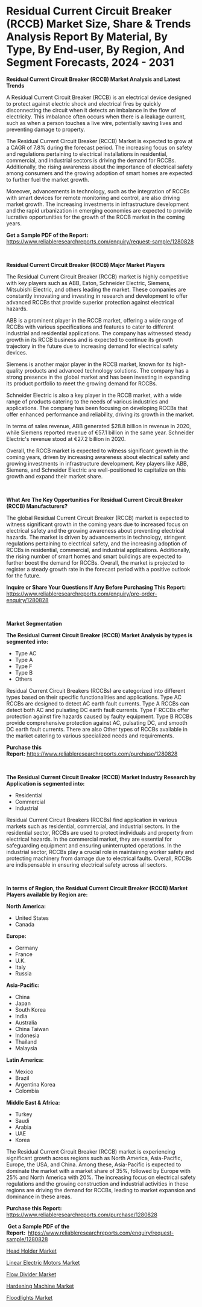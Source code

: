 <p><h1>Residual Current Circuit Breaker (RCCB) Market Size, Share & Trends Analysis Report By Material, By Type, By End-user, By Region, And Segment Forecasts, 2024 - 2031</h1></p><p><strong>Residual Current Circuit Breaker (RCCB) Market Analysis and Latest Trends</strong></p>
<p><p>A Residual Current Circuit Breaker (RCCB) is an electrical device designed to protect against electric shock and electrical fires by quickly disconnecting the circuit when it detects an imbalance in the flow of electricity. This imbalance often occurs when there is a leakage current, such as when a person touches a live wire, potentially saving lives and preventing damage to property.</p><p>The Residual Current Circuit Breaker (RCCB) Market is expected to grow at a CAGR of 7.8% during the forecast period. The increasing focus on safety and regulations pertaining to electrical installations in residential, commercial, and industrial sectors is driving the demand for RCCBs. Additionally, the rising awareness about the importance of electrical safety among consumers and the growing adoption of smart homes are expected to further fuel the market growth.</p><p>Moreover, advancements in technology, such as the integration of RCCBs with smart devices for remote monitoring and control, are also driving market growth. The increasing investments in infrastructure development and the rapid urbanization in emerging economies are expected to provide lucrative opportunities for the growth of the RCCB market in the coming years.</p></p>
<p><strong>Get a Sample PDF of the Report:&nbsp;</strong> <a href="https://www.reliableresearchreports.com/enquiry/request-sample/1280828">https://www.reliableresearchreports.com/enquiry/request-sample/1280828</a></p>
<p>&nbsp;</p>
<p><strong>Residual Current Circuit Breaker (RCCB) Major Market Players</strong></p>
<p><p>The Residual Current Circuit Breaker (RCCB) market is highly competitive with key players such as ABB, Eaton, Schneider Electric, Siemens, Mitsubishi Electric, and others leading the market. These companies are constantly innovating and investing in research and development to offer advanced RCCBs that provide superior protection against electrical hazards.</p><p>ABB is a prominent player in the RCCB market, offering a wide range of RCCBs with various specifications and features to cater to different industrial and residential applications. The company has witnessed steady growth in its RCCB business and is expected to continue its growth trajectory in the future due to increasing demand for electrical safety devices.</p><p>Siemens is another major player in the RCCB market, known for its high-quality products and advanced technology solutions. The company has a strong presence in the global market and has been investing in expanding its product portfolio to meet the growing demand for RCCBs.</p><p>Schneider Electric is also a key player in the RCCB market, with a wide range of products catering to the needs of various industries and applications. The company has been focusing on developing RCCBs that offer enhanced performance and reliability, driving its growth in the market.</p><p>In terms of sales revenue, ABB generated $28.8 billion in revenue in 2020, while Siemens reported revenue of €57.1 billion in the same year. Schneider Electric's revenue stood at €27.2 billion in 2020.</p><p>Overall, the RCCB market is expected to witness significant growth in the coming years, driven by increasing awareness about electrical safety and growing investments in infrastructure development. Key players like ABB, Siemens, and Schneider Electric are well-positioned to capitalize on this growth and expand their market share.</p></p>
<p>&nbsp;</p>
<p><strong>What Are The Key Opportunities For Residual Current Circuit Breaker (RCCB) Manufacturers?</strong></p>
<p><p>The global Residual Current Circuit Breaker (RCCB) market is expected to witness significant growth in the coming years due to increased focus on electrical safety and the growing awareness about preventing electrical hazards. The market is driven by advancements in technology, stringent regulations pertaining to electrical safety, and the increasing adoption of RCCBs in residential, commercial, and industrial applications. Additionally, the rising number of smart homes and smart buildings are expected to further boost the demand for RCCBs. Overall, the market is projected to register a steady growth rate in the forecast period with a positive outlook for the future.</p></p>
<p><strong>Inquire or Share Your Questions If Any Before Purchasing This Report:</strong> <a href="https://www.reliableresearchreports.com/enquiry/pre-order-enquiry/1280828">https://www.reliableresearchreports.com/enquiry/pre-order-enquiry/1280828</a></p>
<p>&nbsp;</p>
<p><strong>Market Segmentation</strong></p>
<p><strong>The Residual Current Circuit Breaker (RCCB) Market Analysis by types is segmented into:</strong></p>
<p><ul><li>Type AC</li><li>Type A</li><li>Type F</li><li>Type B</li><li>Others</li></ul></p>
<p><p>Residual Current Circuit Breakers (RCCBs) are categorized into different types based on their specific functionalities and applications. Type AC RCCBs are designed to detect AC earth fault currents. Type A RCCBs can detect both AC and pulsating DC earth fault currents. Type F RCCBs offer protection against fire hazards caused by faulty equipment. Type B RCCBs provide comprehensive protection against AC, pulsating DC, and smooth DC earth fault currents. There are also Other types of RCCBs available in the market catering to various specialized needs and requirements.</p></p>
<p><strong>Purchase this Report:&nbsp;</strong><a href="https://www.reliableresearchreports.com/purchase/1280828">https://www.reliableresearchreports.com/purchase/1280828</a></p>
<p>&nbsp;</p>
<p><strong>The Residual Current Circuit Breaker (RCCB) Market Industry Research by Application is segmented into:</strong></p>
<p><ul><li>Residential</li><li>Commercial</li><li>Industrial</li></ul></p>
<p><p>Residual Current Circuit Breakers (RCCBs) find application in various markets such as residential, commercial, and industrial sectors. In the residential sector, RCCBs are used to protect individuals and property from electrical hazards. In the commercial market, they are essential for safeguarding equipment and ensuring uninterrupted operations. In the industrial sector, RCCBs play a crucial role in maintaining worker safety and protecting machinery from damage due to electrical faults. Overall, RCCBs are indispensable in ensuring electrical safety across all sectors.</p></p>
<p>&nbsp;</p>
<p><strong>In terms of Region, the Residual Current Circuit Breaker (RCCB) Market Players available by Region are:</strong></p>
<p>
    <p> <strong> North America: </strong>
        <ul>
            <li>United States</li>
            <li>Canada</li>
        </ul>
        </p> 
    <p> <strong> Europe: </strong>
        <ul>
            <li>Germany</li>
            <li>France</li>
            <li>U.K.</li>
            <li>Italy</li>
            <li>Russia</li>
        </ul>
        </p> 
    <p> <strong> Asia-Pacific: </strong>
        <ul>
            <li>China</li>
            <li>Japan</li>
            <li>South Korea</li>
            <li>India</li>
            <li>Australia</li>
            <li>China Taiwan</li>
            <li>Indonesia</li>
            <li>Thailand</li>
            <li>Malaysia</li>
        </ul>
        </p> 
    <p> <strong> Latin America: </strong>
        <ul>
            <li>Mexico</li>
            <li>Brazil</li>
            <li>Argentina Korea</li>
            <li>Colombia</li>
        </ul>
        </p> 
    <p> <strong> Middle East & Africa: </strong>
        <ul>
            <li>Turkey</li>
            <li>Saudi</li>
            <li>Arabia</li>
            <li>UAE</li>
            <li>Korea</li>
        </ul>
    </p>
    </p>
<p><p>The Residual Current Circuit Breaker (RCCB) market is experiencing significant growth across regions such as North America, Asia-Pacific, Europe, the USA, and China. Among these, Asia-Pacific is expected to dominate the market with a market share of 35%, followed by Europe with 25% and North America with 20%. The increasing focus on electrical safety regulations and the growing construction and industrial activities in these regions are driving the demand for RCCBs, leading to market expansion and dominance in these areas.</p></p>
<p><strong>Purchase this Report: </strong><a href="https://www.reliableresearchreports.com/purchase/1280828">https://www.reliableresearchreports.com/purchase/1280828</a></p>
<p>&nbsp;<strong>Get a Sample PDF of the Report:&nbsp;&nbsp;</strong><a href="https://www.reliableresearchreports.com/enquiry/request-sample/1280828">https://www.reliableresearchreports.com/enquiry/request-sample/1280828</a></p>
<p><strong></strong></p>
<p><p><a href="https://medium.com/@williammann19/decoding-head-holder-market-metrics-market-share-trends-and-growth-patterns-0008ade8fe76">Head Holder Market</a></p><p><a href="https://medium.com/@queenlittle95/linear-electric-motors-market-research-report-its-history-and-forecast-2024-to-2031-e3d2ca9ee771">Linear Electric Motors Market</a></p><p><a href="https://medium.com/@nicholasstewart02/flow-divider-market-trends-and-market-analysis-forecasted-for-period-2024-2031-bea63f2e45f4">Flow Divider Market</a></p><p><a href="https://medium.com/@williammann19/hardening-machine-market-insight-market-trends-growth-forecasted-from-2024-to-2031-398b9e03e43b">Hardening Machine Market</a></p><p><a href="https://medium.com/@nicholasstewart02/floodlights-market-furnishes-information-on-market-share-market-trends-and-market-growth-18c294331121">Floodlights Market</a></p></p>